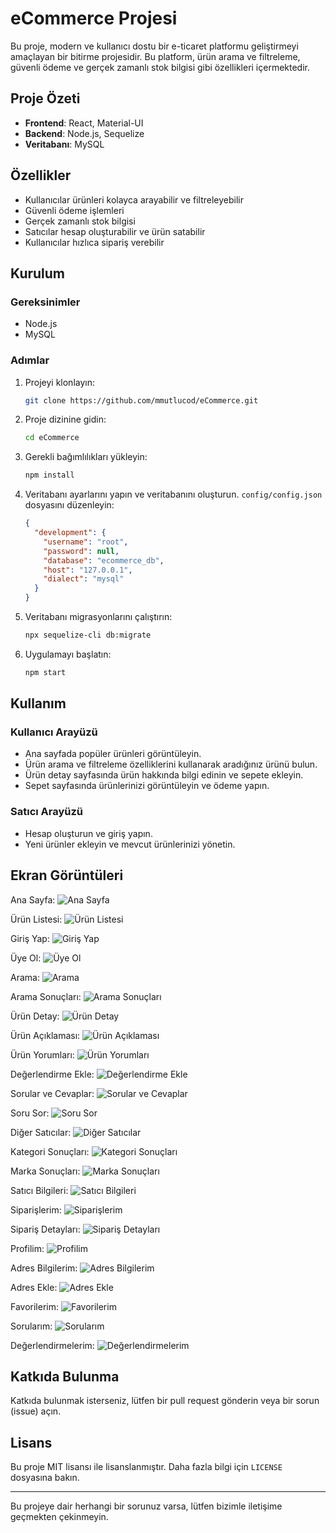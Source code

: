 # eCommerce Projesi

Bu proje, modern ve kullanıcı dostu bir e-ticaret platformu geliştirmeyi amaçlayan bir bitirme projesidir. Bu platform, ürün arama ve filtreleme, güvenli ödeme ve gerçek zamanlı stok bilgisi gibi özellikleri içermektedir.

## Proje Özeti

- **Frontend**: React, Material-UI
- **Backend**: Node.js, Sequelize
- **Veritabanı**: MySQL

## Özellikler

- Kullanıcılar ürünleri kolayca arayabilir ve filtreleyebilir
- Güvenli ödeme işlemleri
- Gerçek zamanlı stok bilgisi
- Satıcılar hesap oluşturabilir ve ürün satabilir
- Kullanıcılar hızlıca sipariş verebilir

## Kurulum

### Gereksinimler

- Node.js
- MySQL

### Adımlar

1. Projeyi klonlayın:
    ```bash
    git clone https://github.com/mmutlucod/eCommerce.git
    ```

2. Proje dizinine gidin:
    ```bash
    cd eCommerce
    ```

3. Gerekli bağımlılıkları yükleyin:
    ```bash
    npm install
    ```

4. Veritabanı ayarlarını yapın ve veritabanını oluşturun. `config/config.json` dosyasını düzenleyin:
    ```json
    {
      "development": {
        "username": "root",
        "password": null,
        "database": "ecommerce_db",
        "host": "127.0.0.1",
        "dialect": "mysql"
      }
    }
    ```

5. Veritabanı migrasyonlarını çalıştırın:
    ```bash
    npx sequelize-cli db:migrate
    ```

6. Uygulamayı başlatın:
    ```bash
    npm start
    ```

## Kullanım

### Kullanıcı Arayüzü

- Ana sayfada popüler ürünleri görüntüleyin.
- Ürün arama ve filtreleme özelliklerini kullanarak aradığınız ürünü bulun.
- Ürün detay sayfasında ürün hakkında bilgi edinin ve sepete ekleyin.
- Sepet sayfasında ürünlerinizi görüntüleyin ve ödeme yapın.

### Satıcı Arayüzü

- Hesap oluşturun ve giriş yapın.
- Yeni ürünler ekleyin ve mevcut ürünlerinizi yönetin.

## Ekran Görüntüleri

Ana Sayfa:
![Ana Sayfa](./screenshots/1.png)

Ürün Listesi:
![Ürün Listesi](./screenshots/2.png)

Giriş Yap:
![Giriş Yap](./screenshots/3.png)

Üye Ol:
![Üye Ol](./screenshots/4.png)

Arama:
![Arama](./screenshots/5.png)

Arama Sonuçları:
![Arama Sonuçları](./screenshots/6.png)

Ürün Detay:
![Ürün Detay](./screenshots/7.png)

Ürün Açıklaması:
![Ürün Açıklaması](./screenshots/8.png)

Ürün Yorumları:
![Ürün Yorumları](./screenshots/9.png)

Değerlendirme Ekle:
![Değerlendirme Ekle](./screenshots/10.png)

Sorular ve Cevaplar:
![Sorular ve Cevaplar](./screenshots/11.png)

Soru Sor:
![Soru Sor](./screenshots/12.png)

Diğer Satıcılar:
![Diğer Satıcılar](./screenshots/13.png)

Kategori Sonuçları:
![Kategori Sonuçları](./screenshots/14.png)

Marka Sonuçları:
![Marka Sonuçları](./screenshots/15.png)

Satıcı Bilgileri:
![Satıcı Bilgileri](./screenshots/16.png)

Siparişlerim:
![Siparişlerim](./screenshots/17.png)

Sipariş Detayları:
![Sipariş Detayları](./screenshots/18.png)

Profilim:
![Profilim](./screenshots/19.png)

Adres Bilgilerim:
![Adres Bilgilerim](./screenshots/20.png)

Adres Ekle:
![Adres Ekle](./screenshots/21.png)

Favorilerim:
![Favorilerim](./screenshots/22.png)

Sorularım:
![Sorularım](./screenshots/23.png)

Değerlendirmelerim:
![Değerlendirmelerim](./screenshots/24.png)

## Katkıda Bulunma

Katkıda bulunmak isterseniz, lütfen bir pull request gönderin veya bir sorun (issue) açın.

## Lisans

Bu proje MIT lisansı ile lisanslanmıştır. Daha fazla bilgi için `LICENSE` dosyasına bakın.

---

Bu projeye dair herhangi bir sorunuz varsa, lütfen bizimle iletişime geçmekten çekinmeyin.
